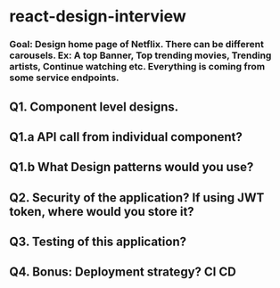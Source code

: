 # react-design-interview

### Goal: Design home page of Netflix. There can be different carousels. Ex: A top Banner, Top trending movies, Trending artists, Continue watching etc. Everything is coming from some service endpoints. 

## Q1. Component level designs.

## Q1.a API call from individual component? 

## Q1.b What Design patterns would you use? 

## Q2. Security of the application? If using JWT token, where would you store it?

## Q3. Testing of this application?

## Q4. Bonus: Deployment strategy? CI CD
